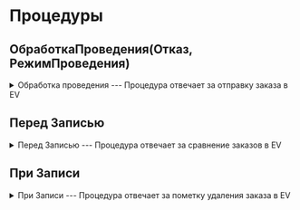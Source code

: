 # Процедуры
## ОбработкаПроведения(Отказ, РежимПроведения)



  <details>


  <summary> Обработка проведения  ---  Процедура отвечает за отправку заказа в EV </summary> 

   ![Картинка](../../../ERP/Скрины/Всё%20в%20одном.%20Обработка%20проведения.png)

    В процедуре **ПолучениеПараметровКабеля** получить параметры кабеля из справочника номенклатуры 
    В процедуре **ПоместитьIDZakВПозициюЗаказаКлиента** при необходимости вписывает IDzak'и в **Продукцию** и записывает **Заказ клиента**
   
 

    
  </details>

  
  ## Перед Записью
  <details>
    <summary> Перед Записью  ---  Процедура отвечает за сравнение заказов в EV</summary> 
  
   ![Картинка](../../../ERP/Скрины/Всё%20в%20одном.%20Перед%20Записью.PNG)

    В процедуре **ЗаписатьДанныеВXML** происходит запись продукции в XML 
    В процедуре **ОтправитьЗапросНаЧтениеXMLвEV** происходит отправка запроса на чтение ранее записанного XML файла
  
  </details> 
  
  ## При Записи
  <details>
  <summary> При Записи  ---  Процедура отвечает за пометку удаления заказа в EV</summary> 
    
   ![Картинка](../../../ERP/Скрины/Всё%20в%20одном.%20При%20записи.PNG)

    В процедуре **ПометитьНаУдалениеЗаказыВEV** происходит запись продукции в XML 
    В процедуре **ОтправитьЗапросНаЧтениеXMLвEV** происходит отправка запроса на чтение ранее записанного XML файла
    
  </details>
    </details>
